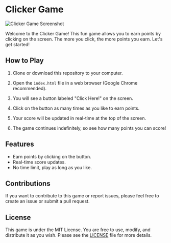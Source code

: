 # Clicker Game

![Clicker Game Screenshot](screenshot.png)

Welcome to the Clicker Game! This fun game allows you to earn points by clicking on the screen. The more you click, the more points you earn. Let's get started!

## How to Play

1. Clone or download this repository to your computer.

2. Open the `index.html` file in a web browser (Google Chrome recommended).

3. You will see a button labeled "Click Here!" on the screen.

4. Click on the button as many times as you like to earn points.

5. Your score will be updated in real-time at the top of the screen.

6. The game continues indefinitely, so see how many points you can score!

## Features

- Earn points by clicking on the button.
- Real-time score updates.
- No time limit, play as long as you like.

## Contributions

If you want to contribute to this game or report issues, please feel free to create an issue or submit a pull request.

## License

This game is under the MIT License. You are free to use, modify, and distribute it as you wish. Please see the [LICENSE](LICENSE) file for more details.

